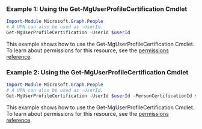 ### Example 1: Using the Get-MgUserProfileCertification Cmdlet
```powershell
Import-Module Microsoft.Graph.People
# A UPN can also be used as -UserId.
Get-MgUserProfileCertification -UserId $userId
```
This example shows how to use the Get-MgUserProfileCertification Cmdlet.
To learn about permissions for this resource, see the [permissions reference](/graph/permissions-reference).
### Example 2: Using the Get-MgUserProfileCertification Cmdlet
```powershell
Import-Module Microsoft.Graph.People
# A UPN can also be used as -UserId.
Get-MgUserProfileCertification -UserId $userId -PersonCertificationId $personCertificationId
```
This example shows how to use the Get-MgUserProfileCertification Cmdlet.
To learn about permissions for this resource, see the [permissions reference](/graph/permissions-reference).
